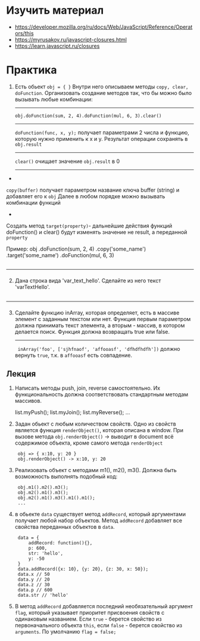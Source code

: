 ﻿# Изучить материал

* https://developer.mozilla.org/ru/docs/Web/JavaScript/Reference/Operators/this
* https://myrusakov.ru/javascript-closures.html
* https://learn.javascript.ru/closures

# Практика
1) Есть обьект `obj = { }`
Внутри него описываем методы `copy, clear, doFunction`.
Организовать создание методов так, что бы можно было вызывать любые
комбинации:<hr >
    `obj.doFunction(sum, 2, 4).doFunction(mul, 6, 3).clear()`<hr >
`doFunction(func, x, y);` получает параметрами 2 числа и функцию, которую нужно применить к x и y. Результат операции сохранять в `obj.result`<hr >
`clear()` очищает значение `obj.result` в 0<hr >

*
`copy(buffer)` получает параметром название ключа buffer (string) и добавляет его к `obj`
Далее в любом порядке можно вызывать комбинации функций 

*
Создать метод `target(property)`- дальнейшие действия функций doFunction() и clear() будут изменять значение не result, а переданной `property`

Пример:
        obj
        .doFunction(sum, 2, 4)
        .copy('some_name')
        .target('some_name')
        .doFunction(mul, 6, 3)

## <hr />

2) Дана строка вида &#39;var_text_hello&#39;. Сделайте из него текст &#39;varTextHello&#39;.

## <hr />

3) Сделайте функцию inArray, которая определяет, есть в массиве элемент с
заданным текстом или нет. Функция первым параметром должна принимать
текст элемента, а вторым - массив, в котором делается поиск. Функция должна
возвращать true или false.<hr >
` inArray('foo', ['sjhfnaof', 'affooasf', 'dfhdfhdfh'])` должно вернуть `true`, т.к. в `affooasf` есть совпадение.

## Лекция

1)  Написать методы push, join, reverse самостоятельно.
    Их функциональность должна соответствовать стандартным методам массивов.

    list.myPush();
    list.myJoin();
    list.myReverse();
    ...

2) Задан обьект с любым количеством свойств. Одно из свойств является функция `renderObject()`, которая описана в window.
При вызове метода `obj.renderObject()` -> выводит в document всё содержимое объекта, кроме самого метода `renderObject`


        obj => { x:10, y: 20 }
        obj.renderObject() -> x:10, y: 20

3) Реализовать объект с методами m1(), m2(), m3(). Должна быть возможность выполнять подобный код:

        obj.m1().m2().m3();
        obj.m2().m1().m3();
        obj.m2().m1().m3().m1().m1();
        ...

4) в обьекте `data` существует метод `addRecord`, который аргументами получает любой набор объектов. Метод `addRecord` добавляет все свойства переданных объектов в `data`.


        data = {
            addRecord: function(){},
            p: 600,
            str: 'hello',
            y: -50
        }
        data.addRecord({x: 10}, {y: 20}, {z: 30, x: 50});
        data.x // 50
        data.y // 20
        data.z // 30
        data.p // 600
        data.str // 'hello'

5) В метод `addRecord` добавляется последний необязательный аргумент `flag`, который указывает приоритет присвоения свойств с одинаковым названием.
Если `true` - берется свойство из первоначального объекта `this`, если `false` - берется свойство из `arguments`.  По умолчанию `flag = false;`